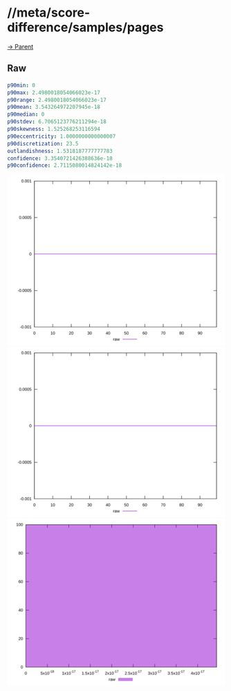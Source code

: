 
# //meta/score-difference/samples/pages

[→ Parent](../..)


## Raw


```yaml
p90min: 0
p90max: 2.4980018054066023e-17
p90range: 2.4980018054066023e-17
p90mean: 3.543264972207945e-18
p90median: 0
p90stdev: 6.7065123776211294e-18
p90skewness: 1.525268253116594
p90eccentricity: 1.0000000000000007
p90discretization: 23.5
outlandishness: 1.5318187777777783
confidence: 3.3540721426388636e-18
p90confidence: 2.7115080014824142e-18

```

![PLOT: raw-values](./raw/values.svg)![PLOT: raw-sorted](./raw/sorted.svg)![PLOT: raw-histogram](./raw/histogram.svg)